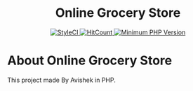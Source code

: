 <h1 align="center">Online Grocery Store</h1>
<p align="center">
    <a href="https://github.styleci.io/repos/299347824">
        <img alt="StyleCI" src="https://github.styleci.io/repos/299347824/shield">
    </a>
    <a href="http://hits.dwyl.com/gaurangkumar/Online-Grocery-Store" target="_blank">
        <img alt="HitCount" src="http://hits.dwyl.com/gaurangkumar/Online-Grocery-Store.svg">
    </a>
    <a href="http://php.net/" target="_blank">
        <img alt="Minimum PHP Version" src="https://img.shields.io/badge/php-%3E%3D%205.6-ee4499.svg?style=flat-plastic">
    </a>
</p>

# About Online Grocery Store

This project made By Avishek in PHP.
